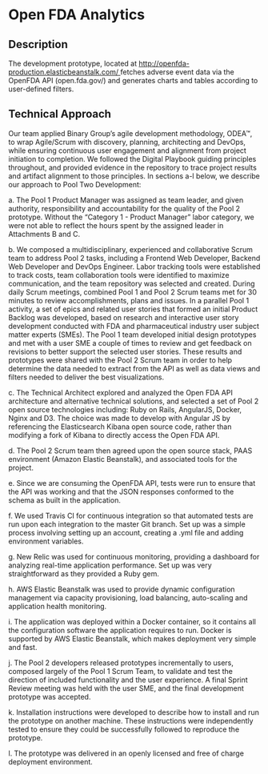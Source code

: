 # Open FDA Analytics
## Description ##
The development prototype, located at [http://openfda-production.elasticbeanstalk.com/ ](http://http://openfda-production.elasticbeanstalk.com/ )fetches adverse event data via the OpenFDA API (open.fda.gov/) and generates charts and tables according to user-defined filters.
## Technical Approach ##
Our team applied Binary Group’s agile development methodology, ODEA™, to wrap Agile/Scrum with discovery, planning, architecting and DevOps, while ensuring continuous user engagement and alignment from project initiation to completion. We followed the Digital Playbook guiding principles throughout, and provided evidence in the repository to trace project results and artifact alignment to those principles. In sections a-l below, we describe our approach to Pool Two Development:

	
a.  The Pool 1 Product Manager was assigned as team leader, and given authority, responsibility and accountability for the quality of the Pool 2 prototype. Without the “Category 1 - Product Manager” labor category, we were not able to reflect the hours spent by the assigned leader in Attachments B and C.

b.	We composed a multidisciplinary, experienced and collaborative Scrum team to address Pool 2 tasks, including a Frontend Web Developer, Backend Web Developer and DevOps Engineer. Labor tracking tools were established to track costs, team collaboration tools were identified to maximize communication, and the team repository was selected and created. During daily Scrum meetings, combined Pool 1 and Pool 2 Scrum teams met for 30 minutes to review accomplishments, plans and issues. In a parallel Pool 1 activity, a set of epics and related user stories that formed an initial Product Backlog was developed, based on research and interactive user story development conducted with FDA and pharmaceutical industry user subject matter experts (SMEs). The Pool 1 team developed initial design prototypes and met with a user SME a couple of times to review and get feedback on revisions to better support the selected user stories. These results and prototypes were shared with the Pool 2 Scrum team in order to help determine the data needed to extract from the API as well as data views and filters needed to deliver the best visualizations. 
 
c.	The Technical Architect explored and analyzed the Open FDA API architecture and alternative technical solutions, and selected a set of Pool 2 open source technologies including: Ruby on Rails, AngularJS, Docker, Nginx and D3. The choice was made to develop with Angular JS by referencing the Elasticsearch Kibana open source code, rather than modifying a fork of Kibana to directly access the Open FDA API.

d.	The Pool 2 Scrum team then agreed upon the open source stack, PAAS environment (Amazon Elastic Beanstalk), and associated tools for the project.

e.	Since we are consuming the OpenFDA API, tests were run to ensure that the API was working and that the JSON responses conformed to the schema as built in the application.

f.	We used Travis CI for continuous integration so that automated tests are run upon each integration to the master Git branch. Set up was a simple process involving setting up an account, creating a .yml file and adding environment variables.

g.	New Relic was used for continuous monitoring, providing a dashboard for analyzing real-time application performance. Set up was very straightforward as they provided a Ruby gem.

h.	AWS Elastic Beanstalk was used to provide dynamic configuration management via capacity provisioning, load balancing, auto-scaling and application health monitoring.

i.	The application was deployed within a Docker container, so it contains all the configuration software the application requires to run. Docker is supported by AWS Elastic Beanstalk, which makes deployment very simple and fast.

j.	The Pool 2 developers released prototypes incrementally to users, composed largely of the Pool 1 Scrum Team, to validate and test the direction of included functionality and the user experience. A final Sprint Review meeting was held with the user SME, and the final development prototype was accepted.

k.	Installation instructions were developed to describe how to install and run the prototype on another machine. These instructions were independently tested to ensure they could be successfully followed to reproduce the prototype.

l. The prototype was delivered in an openly licensed and free of charge deployment environment.